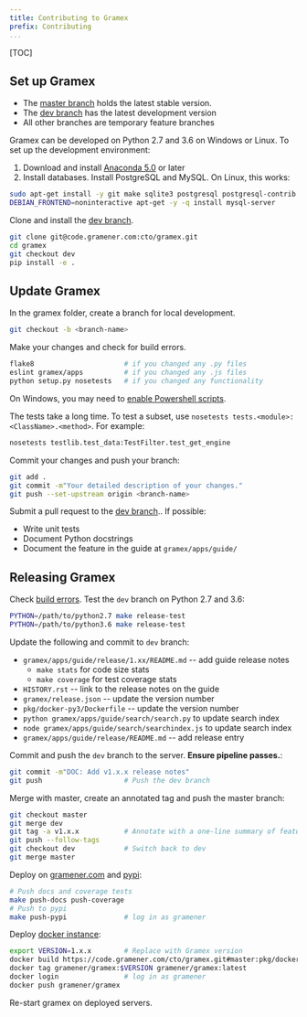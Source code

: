```yaml
---
title: Contributing to Gramex
prefix: Contributing
...
```


[TOC]

## Set up Gramex

- The [master branch](http://code.gramener.com/cto/gramex/tree/master/)
  holds the latest stable version.
- The [dev branch](http://code.gramener.com/cto/gramex/tree/dev/) has the
  latest development version
- All other branches are temporary feature branches

Gramex can be developed on Python 2.7 and 3.6 on Windows or Linux.
To set up the development environment:

1. Download and install [Anaconda 5.0](http://continuum.io/downloads) or later
2. Install databases. Install PostgreSQL and MySQL. On Linux, this works:

```bash
sudo apt-get install -y git make sqlite3 postgresql postgresql-contrib libpq-dev python-dev
DEBIAN_FRONTEND=noninteractive apt-get -y -q install mysql-server
```

Clone and install the [dev branch](http://code.gramener.com/cto/gramex/tree/dev/).

```bash
git clone git@code.gramener.com:cto/gramex.git
cd gramex
git checkout dev
pip install -e .
```


## Update Gramex

In the gramex folder, create a branch for local development.

```bash
git checkout -b <branch-name>
```

Make your changes and check for build errors.

```bash
flake8                      # if you changed any .py files
eslint gramex/apps          # if you changed any .js files
python setup.py nosetests   # if you changed any functionality
```

On Windows, you may need to [enable Powershell scripts](http://stackoverflow.com/a/18533754/100904).

The tests take a long time. To test a subset, use `nosetests tests.<module>:<ClassName>.<method>`. For example:

```bash
nosetests testlib.test_data:TestFilter.test_get_engine
```

Commit your changes and push your branch:

```bash
git add .
git commit -m"Your detailed description of your changes."
git push --set-upstream origin <branch-name>
```

Submit a pull request to the [dev branch](http://code.gramener.com/cto/gramex/tree/dev/).. If possible:

- Write unit tests
- Document Python docstrings
- Document the feature in the guide at `gramex/apps/guide/`

## Releasing Gramex

Check [build errors](http://code.gramener.com/cto/gramex/builds).
Test the `dev` branch on Python 2.7 and 3.6:

```bash
PYTHON=/path/to/python2.7 make release-test
PYTHON=/path/to/python3.6 make release-test
```

Update the following and commit to `dev` branch:

- `gramex/apps/guide/release/1.xx/README.md` -- add guide release notes
    - `make stats` for code size stats
    - `make coverage` for test coverage stats
- `HISTORY.rst` -- link to the release notes on the guide
- `gramex/release.json` -- update the version number
- `pkg/docker-py3/Dockerfile` -- update the version number
- `python gramex/apps/guide/search/search.py` to update search index
- `node gramex/apps/guide/search/searchindex.js` to update search index
- `gramex/apps/guide/release/README.md` -- add release entry

Commit and push the `dev` branch to the server. **Ensure pipeline passes.**:

```bash
git commit -m"DOC: Add v1.x.x release notes"
git push                    # Push the dev branch
```

Merge with master, create an annotated tag and push the master branch:

```bash
git checkout master
git merge dev
git tag -a v1.x.x           # Annotate with a one-line summary of features
git push --follow-tags
git checkout dev            # Switch back to dev
git merge master
```

Deploy on [gramener.com](https://gramener.com/gramex-update/) and
[pypi](https://pypi.python.org/pypi/gramex):

```bash
# Push docs and coverage tests
make push-docs push-coverage
# Push to pypi
make push-pypi              # log in as gramener
```

Deploy [docker instance](https://hub.docker.com/r/gramener/gramex/):

```bash
export VERSION=1.x.x        # Replace with Gramex version
docker build https://code.gramener.com/cto/gramex.git#master:pkg/docker-py3 -t gramener/gramex:$VERSION
docker tag gramener/gramex:$VERSION gramener/gramex:latest
docker login                # log in as gramener
docker push gramener/gramex
```

Re-start gramex on deployed servers.

